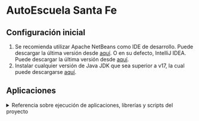 # AutoEscuela Santa Fe

## Configuración inicial

1. Se recomienda utilizar Apache NetBeans como IDE de desarrollo. Puede descargar la última versión desde [aquí](https://netbeans.apache.org/front/main/download/). O en su defecto, IntelliJ IDEA. Puede descargar la última versión desde [aquí](https://www.jetbrains.com/es-es/idea/download/?section=windows).
2. Instalar cualquier versión de Java JDK que sea superior a v17, la cual puede descargarse [aquí]([https://nodejs.org/dist/v18.16.0/node-v18.16.0-x64.msi](https://www.oracle.com/ar/java/technologies/downloads/#java21)).

## Aplicaciones

<details>
  <summary>Referencia sobre ejecución de aplicaciones, librerías y scripts del proyecto</summary>

### Librerías

- `/Resources/Libraries` - Todas las librerías deben importarse en el proyecto.

## Referencia de directorios

	-`Controller`: Contiene clases responsables de manejar la entrada del usuario y gestionar el flujo de datos hacia y desde el DAO y la interfaz de usuario.

	-`DAO`: Abreviatura de Data Access Object. Contiene clases responsables de interactuar con la base de datos, encapsulando la lógica de acceso a la base de datos.

	-`Files`: Reservado para almacenar varios archivos relacionados con el proyecto.

	-`Frame`: Contiene clases relacionadas con los frames o ventanas de la interfaz gráfica.

	-`Images`: Almacena imágenes utilizadas en el proyecto. Subcarpetas como background, icon_original, icon_resize, logo_original, logo_resize y PDF categorizan diferentes tipos de imágenes.

	-`Objects`: Contiene clases que representan varios objetos en el proyecto. La subcarpeta Unifiers podría contener clases relacionadas con la unificación o estandarización de ciertas funcionalidades.

	-`Panels`: Alberga clases relacionadas con diferentes paneles de la interfaz de usuario, incluyendo subcarpetas para funcionalidades específicas como Agenda, Calendar, Config, Finance, Legal, Logo, Payment_History, People y Price_List.

	-`PDF`: Reservado para almacenar archivos relacionados con PDF.

	-`Resources`: Contiene recursos generales utilizados en el proyecto, y subcarpetas como Others pueden contener archivos de recursos adicionales.

	-`Service`: Contiene clases que proporcionan servicios o lógica empresarial a otras partes de la aplicación.

	-`Utils`: Clases de utilidad para diferentes propósitos, incluyendo subcarpetas como Cronos para manejar tareas relacionadas con el tiempo, Migration para migración de bases de datos, y Security para utilidades relacionadas con la seguridad.

	Windows: Contiene clases relacionadas con diferentes ventanas de la aplicación.

## Proceso de Desarrollo

<details>

<summary>Nociones sobre el proceso de desarrollo y cómo realizar las contribuciones de código y documentación del proyecto</summary>
### Consejos para generación de commits

- Hacer commits pequeños y frecuentes, para facilitar la revisión de los cambios.
  - Ejemplo: Si se está trabajando en una funcionalidad que requiere de 3 commits, se deberán realizar 3 commits, en lugar de realizar un commit con los 3 cambios.
  - Esto facilita la revisión de los cambios, ya que se puede revisar cada commit por separado.
  - Además, permite que si se encuentra un error en un commit, se pueda revertir ese commit sin afectar los demás.
- Escribir los mensajes de commits de forma breve y concisa, en tiempo presente.
  - 👌 Ejemplo: `[FE-#19] - Agrega componente de login`
  - ⛔ No: `[FE-#19] - Agregué componente de login`

#### Mensajes de commits

Para una mejor referencia de cuál es el área a la que contribuye un commit, se deben utilizar los siguientes prefijos en los mensajes de commits, acompañados por el ID correspondiente al issue al que pertenecen.

- **[AR]** - Arquitectura
- **[BE]** - Backend
- **[DM]** - Modelos de dominio
- **[DOCS]** - Documentación
- **[FE]** - Frontend
- **[TOOL]** - Herramientas de desarrollo

#### Ejemplos de mensaje de commits

- `[FE-#47] - Agrega componente de login`
- `[BE-#93] - Agrega endpoint de login`
- `[TOOL-#7] - Agrega librería @ngrx/store`

### Ramas de desarrollo (Branches)

- **main** - Rama principal del proyecto. Contiene la última versión estable del proyecto.
- **release/**_[numero_de_version]_ - Rama de lanzamiento de una versión. Contiene la última versión de la aplicación en producción.
  - Por ejemplo: `release/0.0.1` es la rama correspondiente a la versión 1.0.0 de la aplicación. A esta rama se deberán realizar los merges de las ramas de desarrollo de las nuevas funcionalidades previo al lanzamiento de esta versión.
- **feature/**_[id_issue][nombre_de_la_funcionalidad]_ - Rama de desarrollo de una funcionalidad, correspondiente a un issue determinado.
  - Por ejemplo: `feature/57-login` es la rama correspondiente al desarrollo de la funcionalidad de login, correspondiente al issue #57 en el repositorio.
- **bugfix/**_[id_issue][nombre_del_bug]_ - Rama de desarrollo de un bug, correspondiente a un issue determinado.
  - Por ejemplo: `bugfix/49-bug-flicker-en-header` es la rama correspondiente al desarrollo de la corrección de un bug de flicker en el header de la aplicación, correspondiente al issue #49 en el repositorio.

#### Manejo de ramas de desarrollo

Para más facilidad en el manejo de las ramas de desarrollo, se recomienda utilizar el módulo incorporado de GitHub Desktop (descargable [aquí](https://central.github.com/deployments/desktop/desktop/latest/win32)), al cual puede accederse haciendo click en la opción `Git` en la barra de menú superior y en el botón de la esquina inferior derecha del IDE, donde se visualiza la rama activa actual.

- Para crear una nueva rama de desarrollo, se debe hacer checkout de la rama `release/[numero_de_version]` vigente y crear (hacer checkout de) una nueva rama a partir de esta.
  - `git checkout release/[numero_de_version]
  - `git checkout -b feature/57-login`
- Para actualizar una rama de desarrollo, se debe hacer checkout de la rama `release/[numero_de_version]` vigente y realizar un merge hacia la rama de desarrollo correspondiente.
  - `git checkout release/[numero_de_version]`
  - `git pull'`
  - `git checkout feature/57-login`
  - `git merge release/[numero_de_version]`
  - `git push`
- Para actualizar una rama de desarrollo, se debe crear una nueva Pull Request desde la rama `release/[numero_de_version]` hacia la rama de desarrollo correspondiente.
- Para actualizar la rama `main`, se debe hacer checkout de la rama `main` y realizar un pull desde la rama `release/[numero_de_version]`.
  - `git checkout main`
  - `git pull release/[numero_de_version]`

#### Pull Requests

Para realizar un Pull Request, se debe crear una nueva Pull Request desde la rama `release/[numero_de_version]` hacia la rama de desarrollo correspondiente, utilizando el dashboard de pull requests

Los mensajes de cada Pull Request deben incluir el ID del issue al que pertenece, el nombre de la funcionalidad que se está desarrollando y el prefijo de las áreas del proyecto que modifican.

- Ejemplo: `[#57-FE] - Agrega componente de login`
- Ejemplo: `[#93-BE] - Agrega endpoint de login`
- Ejemplo: `[#7-TOOL] - Agrega librería @ngrx/store`
- Ejemplo: `[#49-FE] - Corrige bug de flicker en header`
- Ejemplo: `[#73-DM] - Agrega modelo User`

En el caso de que una PR modifique varias áreas del proyecto, se deberá incluir el prefijo de cada área modificada, separada por comas.

- Ejemplo: `[#93-BE,FE] - Agrega nuevo parámetro para request de login.`
- Ejemplo: `[#93-BE,FE,DM] - Agrega nuevo atributo al modelo Provider y lo utiliza en el request de login y su procesamiento.`
</details>

## Herramientas de desarrollo

<details>
<summary>Listado de las herramientas y tecnologías usadas para el desarrollo</summary>
#### Herramientas de desarrollo

- [IntelliJ 2023] - IDE para desarrollo de aplicaciones Java.
- [Visual Studio Code](https://code.visualstudio.com/) - Editor de codigo.
- [Git](https://git-scm.com/) - Sistema de control de versiones.
- [GitHub](https://github.com) - Plataforma de desarrollo colaborativo.
- [Github Projects](https://github.com) - Plataforma de gestión de proyectos.
- [DBeaver](https://dbeaver.io/) - Herramienta para administración de bases de datos.
- [MySQL](https://www.mysql.com/) - Base de datos relacional.

#### Despliegue de versiones de desarrollo

- [Vercel](https://vercel.com/) - Plataforma de hosting de aplicaciones web.
  - Para aplicaciones de frontend.
- [Render](https://render.com/) - Plataforma de hosting de aplicaciones web.
  - Para aplicaciones de backend.

#### Lenguajes de programación

- [Java](https://www.java.com/) - Lenguaje de programación versátil utilizado para el desarrollo de aplicaciones en una variedad de dominios, desde aplicaciones de escritorio 	hasta sistemas embebidos.
	- Versión: 17
- [SQL](https://www.mysql.com/) - Lenguaje de programación para desarrollo de procedimientos almacenados en MySQL DB.

